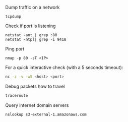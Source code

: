 
Dump traffic on a network
```
tcpdump
```

Check if port is listening
```
netstat -ant | grep :80
netstat -ntpl| grep -i 9418
```
Ping port
```
nmap -p 80 -sT <IP>
```
For a quick interactive check (with a 5 seconds timeout):
```bash
nc -z -v -w5 <host> <port>
```

Debug packets how to travel
```bash
traceroute
```

Query internet domain servers
```bash
nslookup s3-external-1.amazonaws.com
```
